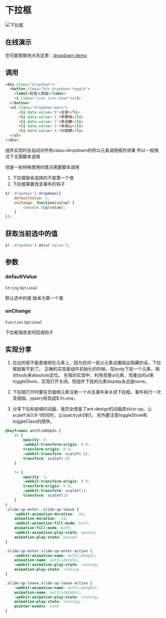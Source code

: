 
# 下拉框

![下拉框](https://imgsa.baidu.com/forum/w%3D580/sign=bb453a2044c2d562f208d0e5d71090f3/84ac95539822720e0e8e76ba70cb0a46f31fab8e.jpg)

## 在线演示

您可能狠狠地点击这里：[dropdown demo](https://lianpen.github.io/blob/master/qy-bureau/html/component/dropdown.html)

## 调用

```html
<div class="dropdown">
  <button class="btn dropdown-toggle">
	<label>检查人筛选</label>
	<i class="icon icon-down"></i>
  </button>
  <ul class="dropdown-menu">
	  <li data-value='0'>全部</li>
	  <li data-value='1'>熊攀峰</li>
	  <li data-value='2'>陈岳麟</li>
	  <li data-value='3'>余南山</li>
	  <li data-value='4'>刘丽娜</li>
  </ul>
</div>	
```

组件实现时会自动对所有class=dropdown的所以元素调用插件效果
所以一般情况下无需脚本调用

但是一些特殊使用的情况需要脚本调用

1. 下拉框缺省选择的不是第一个值
2. 下拉框需要改变事件的钩子

```js
$('.dropdown').dropdown({
	defaultValue: 2,
	onChange: function(value) {
		console.log(value);
	}
});
```

## 获取当前选中的值

```js
$('.dropdown').data('value');
```

## 参数

### defaultValue

```String``` ```Optional```

默认选中的值 缺省为第一个值

### onChange

```Function``` ```Optional```

下拉框值改变时回调钩子

## 实现分享

1. 拉出的框不能直接绑在元素上，因为任何一级父元素设置超出隐藏的话，下拉框就看不到了。
正确的实现是组件初始化的时候，在body下挂一个元素，相对body来absolute定位。
在我的实现中，利用克隆ul元素，克隆出的ul来toggleShow，实现打开关闭。而组件下挂的元素display永远是none。

2. 下拉框打开时要在页面根元素注册一个点击事件来关闭下拉框。事件执行一次及销毁。jquery有现成$.fn.one。

3. 分享下拉和收缩的动画，我完全借鉴了ant-design的动画库slice-up。让scaleY从0.8-1的同时，让opacity从0到1。
另外要注意toggleShow和toggleClass的顺序。

```css
@keyframes antSlideUpIn {
    0% {
        opacity: 0;
        -webkit-transform-origin: 0 0;
        transform-origin: 0 0;
        -webkit-transform: scaleY(.8);
        transform: scaleY(.8)
    }

    to {
        opacity: 1;
        -webkit-transform-origin: 0 0;
        transform-origin: 0 0;
        -webkit-transform: scaleY(1);
        transform: scaleY(1)
    }
}
.slide-up-enter,.slide-up-leave {
    -webkit-animation-duration: .2s;
    animation-duration: .2s;
    -webkit-animation-fill-mode: both;
    animation-fill-mode: both;
    -webkit-animation-play-state: paused;
    animation-play-state: paused
}

.slide-up-enter.slide-up-enter-active {
    -webkit-animation-name: antSlideUpIn;
    animation-name: antSlideUpIn;
    -webkit-animation-play-state: running;
    animation-play-state: running
}

.slide-up-leave.slide-up-leave-active {
    -webkit-animation-name: antSlideUpOut;
    animation-name: antSlideUpOut;
    -webkit-animation-play-state: running;
    animation-play-state: running;
    pointer-events: none
}
```
